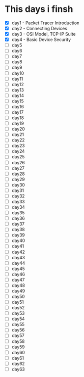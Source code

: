 # This days i finsh


- [x] day1 - Packet Tracer Introduction
- [x] day2 - Connecting Devices
- [x] day3 - OSI Model, TCP-IP Suite
- [x] day4 - Basic Device Security
- [ ] day5
- [ ] day6
- [ ] day7
- [ ] day8
- [ ] day9
- [ ] day10
- [ ] day11
- [ ] day12
- [ ] day13
- [ ] day14
- [ ] day15
- [ ] day16
- [ ] day17
- [ ] day18
- [ ] day19
- [ ] day20
- [ ] day21
- [ ] day22
- [ ] day23
- [ ] day24
- [ ] day25
- [ ] day26
- [ ] day27
- [ ] day28
- [ ] day29
- [ ] day30
- [ ] day31
- [ ] day32
- [ ] day33
- [ ] day34
- [ ] day35
- [ ] day36
- [ ] day37
- [ ] day38
- [ ] day39
- [ ] day40
- [ ] day41
- [ ] day42
- [ ] day43
- [ ] day44
- [ ] day45
- [ ] day46
- [ ] day47
- [ ] day48
- [ ] day49
- [ ] day50
- [ ] day51
- [ ] day52
- [ ] day53
- [ ] day54
- [ ] day55
- [ ] day56
- [ ] day57
- [ ] day58
- [ ] day59
- [ ] day60
- [ ] day61
- [ ] day62
- [ ] day63
